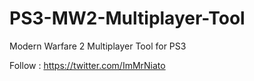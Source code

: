 # PS3-MW2-Multiplayer-Tool

Modern Warfare 2 Multiplayer Tool for PS3

Follow : https://twitter.com/ImMrNiato
